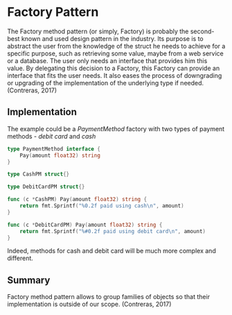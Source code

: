 # Factory Pattern

The Factory method pattern (or simply, Factory) is probably the second-best known and used design pattern in the industry. Its purpose is to abstract the user from the knowledge of the struct he needs to achieve for a specific purpose, such as retrieving some value, maybe from a web service or a database. The user only needs an interface that provides him this value. By delegating this decision to a Factory, this Factory can provide an interface that fits the user needs. It also eases the process of downgrading or upgrading of the implementation of the underlying type if needed. (Contreras, 2017)

## Implementation

The example could be a _PaymentMethod_ factory with two types of payment methods - _debit card_ and _cash_

```go
type PaymentMethod interface {
	Pay(amount float32) string
}

type CashPM struct{}

type DebitCardPM struct{}

func (c *CashPM) Pay(amount float32) string {
	return fmt.Sprintf("%0.2f paid using cash\n", amount)
}

func (c *DebitCardPM) Pay(amount float32) string {
	return fmt.Sprintf("%#0.2f paid using debit card\n", amount)
}

```

Indeed, methods for cash and debit card will be much more complex and different.

## Summary

Factory method pattern allows to group families of objects so that their implementation is outside of our scope. (Contreras, 2017)
